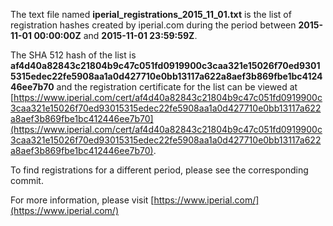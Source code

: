 The text file named **iperial_registrations_2015_11_01.txt** is the list of registration hashes created by iperial.com during the period between **2015-11-01 00:00:00Z** and **2015-11-01 23:59:59Z**.

The SHA 512 hash of the list is **af4d40a82843c21804b9c47c051fd0919900c3caa321e15026f70ed93015315edec22fe5908aa1a0d427710e0bb13117a622a8aef3b869fbe1bc412446ee7b70** and the registration certificate for the list can be viewed at [https://www.iperial.com/cert/af4d40a82843c21804b9c47c051fd0919900c3caa321e15026f70ed93015315edec22fe5908aa1a0d427710e0bb13117a622a8aef3b869fbe1bc412446ee7b70](https://www.iperial.com/cert/af4d40a82843c21804b9c47c051fd0919900c3caa321e15026f70ed93015315edec22fe5908aa1a0d427710e0bb13117a622a8aef3b869fbe1bc412446ee7b70).

To find registrations for a different period, please see the corresponding commit.

For more information, please visit [https://www.iperial.com/](https://www.iperial.com/)
